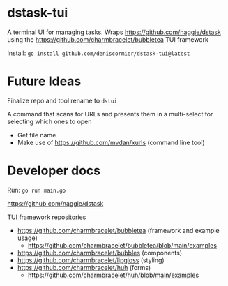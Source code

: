 # dstask-tui

A terminal UI for managing tasks. Wraps https://github.com/naggie/dstask using
the https://github.com/charmbracelet/bubbletea TUI framework

Install: `go install github.com/deniscormier/dstask-tui@latest`

# Future Ideas

Finalize repo and tool rename to `dstui`

A command that scans for URLs and presents them in a multi-select for selecting which ones to open
* Get file name
* Make use of https://github.com/mvdan/xurls (command line tool)

# Developer docs

Run: `go run main.go`

https://github.com/naggie/dstask

TUI framework repositories

* https://github.com/charmbracelet/bubbletea (framework and example usage)
    * https://github.com/charmbracelet/bubbletea/blob/main/examples
* https://github.com/charmbracelet/bubbles (components)
* https://github.com/charmbracelet/lipgloss (styling)
* https://github.com/charmbracelet/huh (forms)
    * https://github.com/charmbracelet/huh/blob/main/examples
